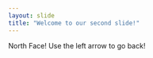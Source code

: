 ```yaml
---
layout: slide
title: "Welcome to our second slide!"
---
```

North Face!
Use the left arrow to go back!
